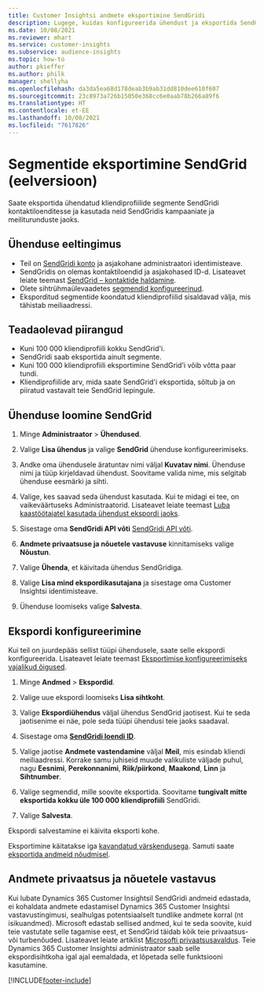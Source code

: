```yaml
---
title: Customer Insightsi andmete eksportimine SendGridi
description: Lugege, kuidas konfigureerida ühendust ja eksportida SendGrid.
ms.date: 10/08/2021
ms.reviewer: mhart
ms.service: customer-insights
ms.subservice: audience-insights
ms.topic: how-to
author: pkieffer
ms.author: philk
manager: shellyha
ms.openlocfilehash: da3da5ea68d178deab3b9ab31dd810dee610f607
ms.sourcegitcommit: 23c8973a726b15050e368cc6e0aab78b266a89f6
ms.translationtype: HT
ms.contentlocale: et-EE
ms.lasthandoff: 10/08/2021
ms.locfileid: "7617826"
---
```

# <a name="export-segments-to-sendgrid-preview"></a>Segmentide eksportimine SendGrid (eelversioon)

Saate eksportida ühendatud kliendiprofiilide segmente SendGridi kontaktiloenditesse ja kasutada neid SendGridis kampaaniate ja meiliturunduste jaoks. 

## <a name="prerequisites-for-a-connection"></a>Ühenduse eeltingimus

-   Teil on [SendGridi konto](https://sendgrid.com/) ja asjakohane administraatori identimisteave.
-   SendGridis on olemas kontaktiloendid ja asjakohased ID-d. Lisateavet leiate teemast [SendGrid – kontaktide haldamine](https://sendgrid.com/docs/ui/managing-contacts/create-and-manage-contacts/#manage-contacts).
-   Olete sihtrühmaülevaadetes [segmendid konfigureerinud](segments.md).
-   Eksporditud segmentide koondatud kliendiprofiilid sisaldavad välja, mis tähistab meiliaadressi.

## <a name="known-limitations"></a>Teadaolevad piirangud

- Kuni 100 000 kliendiprofiili kokku SendGrid'i.
- SendGridi saab eksportida ainult segmente.
- Kuni 100 000 kliendiprofiili eksportimine SendGrid'i võib võtta paar tundi. 
- Kliendiprofiilide arv, mida saate SendGrid'i eksportida, sõltub ja on piiratud vastavalt teie SendGrid lepingule.

## <a name="set-up-connection-to-sendgrid"></a>Ühenduse loomine SendGrid

1. Minge **Administraator** > **Ühendused**.

1. Valige **Lisa ühendus** ja valige **SendGrid** ühenduse konfigureerimiseks.

1. Andke oma ühendusele äratuntav nimi väljal **Kuvatav nimi**. Ühenduse nimi ja tüüp kirjeldavad ühendust. Soovitame valida nime, mis selgitab ühenduse eesmärki ja sihti.

1. Valige, kes saavad seda ühendust kasutada. Kui te midagi ei tee, on vaikeväärtuseks Administraatorid. Lisateavet leiate teemast [Luba kaastöötajatel kasutada ühendust ekspordi jaoks](connections.md#allow-contributors-to-use-a-connection-for-exports).

1. Sisestage oma **SendGridi API võti** [SendGridi API võti](https://sendgrid.com/docs/ui/account-and-settings/api-keys/).

1. **Andmete privaatsuse ja nõuetele vastavuse** kinnitamiseks valige **Nõustun**.

1. Valige **Ühenda**, et käivitada ühendus SendGridiga.

1. Valige **Lisa mind ekspordikasutajana** ja sisestage oma Customer Insightsi identimisteave.

1. Ühenduse loomiseks valige **Salvesta**.

## <a name="configure-an-export"></a>Ekspordi konfigureerimine

Kui teil on juurdepääs sellist tüüpi ühendusele, saate selle ekspordi konfigureerida. Lisateavet leiate teemast [Eksportimise konfigureerimiseks vajalikud õigused](export-destinations.md#set-up-a-new-export).

1. Minge **Andmed** > **Ekspordid**.

1. Valige uue ekspordi loomiseks **Lisa sihtkoht**.

1. Valige **Ekspordiühendus** väljal ühendus SendGrid jaotisest. Kui te seda jaotisenime ei näe, pole seda tüüpi ühendusi teie jaoks saadaval.

1. Sisestage oma **[SendGridi loendi ID](https://sendgrid.com/docs/ui/managing-contacts/create-and-manage-contacts/#manage-contacts)**.

1. Valige jaotise **Andmete vastendamine** väljal **Meil**, mis esindab kliendi meiliaadressi. Korrake samu juhiseid muude valikuliste väljade puhul, nagu **Eesnimi**, **Perekonnanimi**, **Riik/piirkond**, **Maakond**, **Linn** ja **Sihtnumber**.

1. Valige segmendid, mille soovite eksportida. Soovitame **tungivalt mitte eksportida kokku üle 100 000 kliendiprofiili** SendGridi. 

1. Valige **Salvesta**.

Ekspordi salvestamine ei käivita eksporti kohe.

Eksportimine käitatakse iga [kavandatud värskendusega](system.md#schedule-tab). Samuti saate [eksportida andmeid nõudmisel](export-destinations.md#run-exports-on-demand). 

## <a name="data-privacy-and-compliance"></a>Andmete privaatsus ja nõuetele vastavus

Kui lubate Dynamics 365 Customer Insightsil SendGridi andmeid edastada, ei kohaldata andmete edastamisel Dynamics 365 Customer Insightsi vastavustingimusi, sealhulgas potentsiaalselt tundlike andmete korral (nt isikuandmed). Microsoft edastab sellised andmed, kui te seda soovite, kuid teie vastutate selle tagamise eest, et SendGrid täidab kõik teie privaatsus- või turbenõuded. Lisateavet leiate artiklist [Microsofti privaatsusavaldus](https://go.microsoft.com/fwlink/?linkid=396732).
Teie Dynamics 365 Customer Insightsi administraator saab selle ekspordisihtkoha igal ajal eemaldada, et lõpetada selle funktsiooni kasutamine.


[!INCLUDE[footer-include](../includes/footer-banner.md)]
